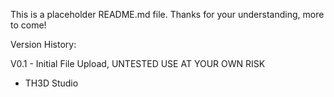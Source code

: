 This is a placeholder README.md file. Thanks for your understanding, more to come!

Version History:

V0.1 - Initial File Upload, UNTESTED USE AT YOUR OWN RISK

- TH3D Studio